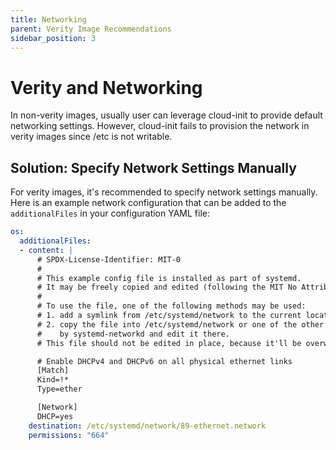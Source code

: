 ```yaml
---
title: Networking
parent: Verity Image Recommendations
sidebar_position: 3
---
```


# Verity and Networking

In non-verity images, usually user can leverage cloud-init to provide default
networking settings. However, cloud-init fails to provision the network in
verity images since /etc is not writable.

## Solution: Specify Network Settings Manually

For verity images, it's recommended to specify network settings manually. Here
is an example network configuration that can be added to the `additionalFiles`
in your configuration YAML file:

```yaml
os:
  additionalFiles:
  - content: |
      # SPDX-License-Identifier: MIT-0
      #
      # This example config file is installed as part of systemd.
      # It may be freely copied and edited (following the MIT No Attribution license).
      #
      # To use the file, one of the following methods may be used:
      # 1. add a symlink from /etc/systemd/network to the current location of this file,
      # 2. copy the file into /etc/systemd/network or one of the other paths checked
      #    by systemd-networkd and edit it there.
      # This file should not be edited in place, because it'll be overwritten on upgrades.

      # Enable DHCPv4 and DHCPv6 on all physical ethernet links
      [Match]
      Kind=!*
      Type=ether

      [Network]
      DHCP=yes
    destination: /etc/systemd/network/89-ethernet.network
    permissions: "664"
```
